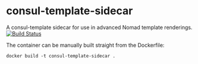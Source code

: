 # consul-template-sidecar

A consul-template sidecar for use in advanced Nomad template renderings.
[![Build Status](https://jenkins.cronocide.net/buildStatus/icon?job=git.cronocide.net%2Fconsul-template-sidecar%2Fmaster&subject=Jenkins%20Build)](https://jenkins.cronocide.net/job/git.cronocide.net/job/consul-template-sidecar/job/master/)

The container can be manually built straight from the Dockerfile:

`docker build -t consul-template-sidecar .`
